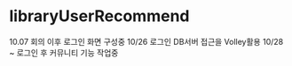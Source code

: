 # libraryUserRecommend
10.07 회의 이후
로그인 화면 구성중
10/26 로그인 DB서버 접근을 Volley활용
10/28 ~ 로그인 후 커뮤니티 기능 작업중 
